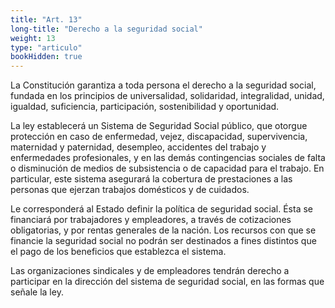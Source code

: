 ```yaml
---
title: "Art. 13"
long-title: "Derecho a la seguridad social"
weight: 13
type: "articulo"
bookHidden: true
---
```

La Constitución garantiza a toda persona el derecho a la seguridad social, fundada en los principios de universalidad, solidaridad, integralidad, unidad, igualdad, suficiencia, participación, sostenibilidad y oportunidad.

La ley establecerá un Sistema de Seguridad Social público, que otorgue protección en caso de enfermedad, vejez, discapacidad, supervivencia, maternidad y paternidad, desempleo, accidentes del trabajo y enfermedades profesionales, y en las demás contingencias sociales de falta o disminución de medios de subsistencia o de capacidad para el trabajo. En particular, este sistema asegurará la cobertura de prestaciones a las personas que ejerzan trabajos domésticos y de cuidados.

Le corresponderá al Estado definir la política de seguridad social. Ésta se financiará por trabajadores y empleadores, a través de cotizaciones obligatorias, y por rentas generales de la nación. Los recursos con que se financie la seguridad social no podrán ser destinados a fines distintos que el pago de los beneficios que establezca el sistema.

Las organizaciones sindicales y de empleadores tendrán derecho a participar en la dirección del sistema de seguridad social, en las formas que señale la ley.
 